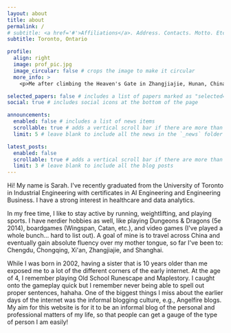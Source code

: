 ```yaml
---
layout: about
title: about
permalink: /
# subtitle: <a href='#'>Affiliations</a>. Address. Contacts. Motto. Etc.
subtitle: Toronto, Ontario

profile:
  align: right
  image: prof_pic.jpg
  image_circular: false # crops the image to make it circular
  more_info: >
    <p>Me after climbing the Heaven's Gate in Zhangjiajie, Hunan, China. It was 999 steps!</p>

selected_papers: false # includes a list of papers marked as "selected={true}"
social: true # includes social icons at the bottom of the page

announcements:
  enabled: false # includes a list of news items
  scrollable: true # adds a vertical scroll bar if there are more than 3 news items
  limit: 5 # leave blank to include all the news in the `_news` folder

latest_posts:
  enabled: false
  scrollable: true # adds a vertical scroll bar if there are more than 3 new posts items
  limit: 3 # leave blank to include all the blog posts
---
```


Hi! My name is Sarah. I've recently graduated from the University of Toronto in Industrial Engineering with certificates in AI Engineering and Engineering Business. I have a strong interest in healthcare and data analytics. 

In my free time, I like to stay active by running, weightlifting, and playing sports. I have nerdier hobbies as well, like playing Dungeons & Dragons (5e 2014), boardgames (Wingspan, Catan, etc.), and video games (I've played a whole bunch... hard to list out). A goal of mine is to travel across China and eventually gain absolute fluency over my mother tongue, so far I've been to: Chengdu, Chongqing, Xi'an, Zhangjiajie, and Shanghai.

While I was born in 2002, having a sister that is 10 years older than me exposed me to a lot of the different corners of the early internet. At the age of 4, I remember playing Old School Runescape and Maplestory. I caught onto the gameplay quick but I remember never being able to spell out proper sentences, hahaha. One of the biggest things I miss about the earlier days of the internet was the informal blogging culture, e.g., Angelfire blogs. My aim for this website is for it to be an informal blog of the personal and professional matters of my life, so that people can get a gauge of the type of person I am easily! 
